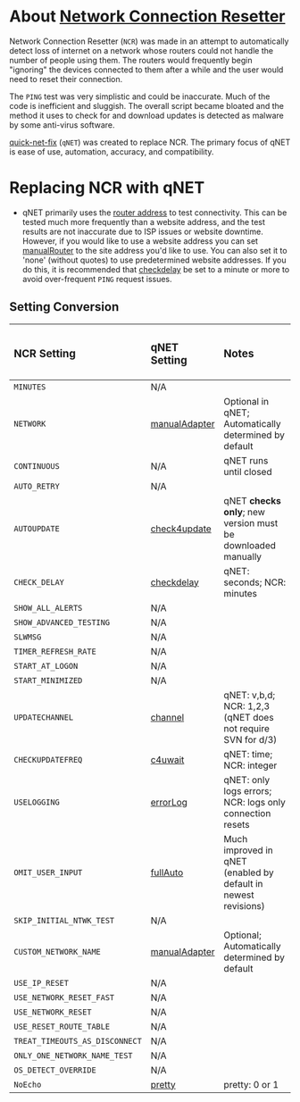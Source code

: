 # About [Network Connection Resetter](https://code.google.com/p/nwconnectionresetter/) #

Network Connection Resetter (`NCR`) was made in an attempt to automatically detect loss of internet on a network whose routers could not handle the number of people using them. The routers would frequently begin "ignoring" the devices connected to them after a while and the user would need to reset their connection.

The `PING` test was very simplistic and could be inaccurate. Much of the code is inefficient and sluggish. The overall script became bloated and the method it uses to check for and download updates is detected as malware by some anti-virus software.

[quick-net-fix](FAQ_qNET.md) (`qNET`) was created to replace NCR. The primary focus of qNET is ease of use, automation, accuracy, and compatibility.


# Replacing NCR with qNET #
  * qNET primarily uses the [router address](FAQ_RouterAddress.md) to test connectivity. This can be tested much more frequently than a website address, and the test results are not inaccurate due to ISP issues or website downtime. However, if you would like to use a website address you can set [manualRouter](manualRouter.md) to the site address you'd like to use. You can also set it to 'none' (without quotes) to use predetermined website addresses. If you do this, it is recommended that [checkdelay](checkdelay.md) be set to a minute or more to avoid over-frequent `PING` request issues.


## Setting Conversion ##
| <h3>NCR Setting</h3> | <h3>qNET Setting</h3> | <h3>Notes</h3> |
|:---------------------|:----------------------|:---------------|
| `MINUTES` | N/A |  |
| `NETWORK` | [manualAdapter](manualAdapter.md) | Optional in qNET; Automatically determined by default |
| `CONTINUOUS` | N/A | qNET runs until closed |
| `AUTO_RETRY` | N/A |  |
| `AUTOUPDATE` | [check4update](check4update.md) | qNET **checks only**; new version must be downloaded manually |
| `CHECK_DELAY` | [checkdelay](checkdelay.md) | qNET: seconds; NCR: minutes |
| `SHOW_ALL_ALERTS` | N/A |  |
| `SHOW_ADVANCED_TESTING` | N/A |  |
| `SLWMSG` | N/A |  |
| `TIMER_REFRESH_RATE` | N/A |  |
| `START_AT_LOGON` | N/A |  |
| `START_MINIMIZED` | N/A |  |
| `UPDATECHANNEL` | [channel](channel.md) | qNET: v,b,d; NCR: 1,2,3 (qNET does not require SVN for d/3) |
| `CHECKUPDATEFREQ` | [c4uwait](c4uwait.md) | qNET: time; NCR: integer |
| `USELOGGING` | [errorLog](errorLog.md) | qNET: only logs errors; NCR: logs only connection resets |
| `OMIT_USER_INPUT` | [fullAuto](fullAuto.md) | Much improved in qNET (enabled by default in newest revisions) |
| `SKIP_INITIAL_NTWK_TEST` | N/A |  |
| `CUSTOM_NETWORK_NAME` | [manualAdapter](manualAdapter.md) | Optional; Automatically determined by default |
| `USE_IP_RESET` | N/A |  |
| `USE_NETWORK_RESET_FAST` | N/A |  |
| `USE_NETWORK_RESET` | N/A |  |
| `USE_RESET_ROUTE_TABLE` | N/A |  |
| `TREAT_TIMEOUTS_AS_DISCONNECT` | N/A |  |
| `ONLY_ONE_NETWORK_NAME_TEST` | N/A |  |
| `OS_DETECT_OVERRIDE` | N/A |  |
| `NoEcho` | [pretty](pretty.md) | pretty: 0 or 1 |
